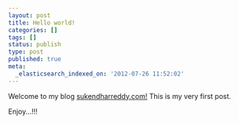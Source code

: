 ```yaml
---
layout: post
title: Hello world!
categories: []
tags: []
status: publish
type: post
published: true
meta:
  _elasticsearch_indexed_on: '2012-07-26 11:52:02'
---
```

Welcome to my blog <a href="http://sukendharreddy.com">sukendharreddy.com!</a> This is my very first post.

Enjoy...!!!
